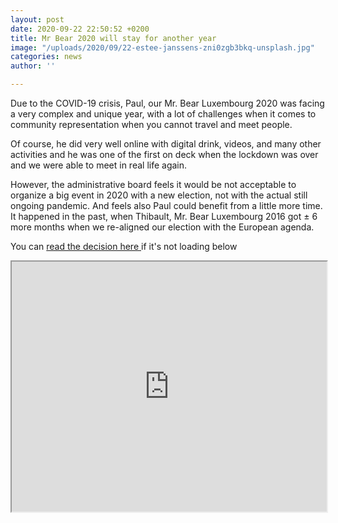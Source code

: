 ```yaml
---
layout: post
date: 2020-09-22 22:50:52 +0200
title: Mr Bear 2020 will stay for another year
image: "/uploads/2020/09/22-estee-janssens-zni0zgb3bkq-unsplash.jpg"
categories: news
author: ''

---
```

Due to the COVID-19 crisis, Paul, our Mr. Bear Luxembourg 2020 was facing a very complex and unique year, with a lot of challenges when it comes to community representation when you cannot travel and meet people.

Of course, he did very well online with digital drink, videos, and many other activities and he was one of the first on deck when the lockdown was over and we were able to meet in real life again.

However, the administrative board feels it would be not acceptable to organize a big event in 2020 with a new election, not with the actual still ongoing pandemic. And feels also Paul could benefit from a little more time. It happened in the past, when Thibault, Mr. Bear Luxembourg 2016 got ± 6 more months when we re-aligned our election with the European agenda.

You can [read the decision here ](https://docs.google.com/document/d/e/2PACX-1vTVi53zjLk04DUisCcpayHbeaOcH95TcHrQnVaD3teXJDlU_2fQTz7cpZ1CM2VnvFU_NuF9qrBFh9xE/pub)if it's not loading below

<iframe src="https://docs.google.com/document/d/e/2PACX-1vTVi53zjLk04DUisCcpayHbeaOcH95TcHrQnVaD3teXJDlU_2fQTz7cpZ1CM2VnvFU_NuF9qrBFh9xE/pub?embedded=true" width="100%" height="400"></iframe>